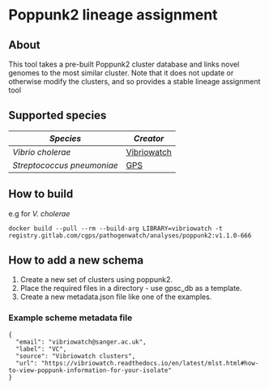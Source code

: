 # Poppunk2 lineage assignment

## About

This tool takes a pre-built Poppunk2 cluster database and links novel genomes to the most similar cluster. Note that it
does not update or otherwise modify the clusters, and so provides a stable lineage assignment tool

## Supported species

| *Species*                  | *Creator*                                                              |    
|----------------------------|------------------------------------------------------------------------|
| _Vibrio cholerae_          | [Vibriowatch](https://vibriowatch.readthedocs.io/en/latest/index.html) |
| _Streptococcus pneumoniae_ | [GPS](https://www.pneumogen.net/gps/)                                  |

## How to build

e.g for _V. cholerae_

```
docker build --pull --rm --build-arg LIBRARY=vibriowatch -t registry.gitlab.com/cgps/pathogenwatch/analyses/poppunk2:v1.1.0-666
```

## How to add a new schema

1. Create a new set of clusters using poppunk2.
2. Place the required files in a directory - use gpsc_db as a template.
3. Create a new metadata.json file like one of the examples.

### Example scheme metadata file
```
{
  "email": "vibriowatch@sanger.ac.uk",
  "label": "VC",
  "source": "Vibriowatch clusters",
  "url": "https://vibriowatch.readthedocs.io/en/latest/mlst.html#how-to-view-poppunk-information-for-your-isolate"
}
```


